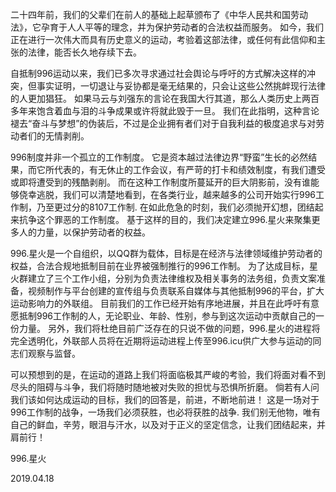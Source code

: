 二十四年前，我们的父辈们在前人的基础上起草颁布了《中华人民共和国劳动法》，它孕育于人人平等的理念，并为保护劳动者的合法权益而服务。
如今，我们正在进行一次伟大而具有历史意义的运动，考验着这部法律，或任何有此信仰和主张的法律，能否长久地存续下去。

自抵制996运动以来，我们已多次寻求通过社会舆论与呼吁的方式解决这样的冲突，但事实证明，一切退让与妥协都是毫无结果的，只会让这些公然挑衅现行法律的人更加猖狂。
如果马云与刘强东的言论在我国大行其道，那么人类历史上两百多年来饱含着血与泪的斗争成果或许将就此毁于一旦。
我们在此指明，这种言论褪去“奋斗与梦想”的伪装后，不过是企业拥有者们对于自我利益的极度追求与对劳动者们的无情剥削。

996制度并非一个孤立的工作制度。
它是资本越过法律边界“野蛮”生长的必然结果，而它所代表的，有无休止的工作会议，有严苛的打卡和绩效制度，有我们遭受或即将遭受到的残酷剥削。
而在这种工作制度所蔓延开的巨大阴影前，没有谁能够侥幸逃脱，我们可以清楚地看到，在各类行业，越来越多的公司开始实行996工作制，乃至更过分的8107工作制.
在如此危急的时刻，我们必须抛开幻想，团结起来抗争这个罪恶的工作制度。
基于这样的目的，我们决定建立996.星火来聚集更多人的力量，以保护劳动者的权益。

996.星火是一个自组织，以QQ群为载体，目标是在经济与法律领域维护劳动者的权益，合法合规地抵制目前在业界被强制推行的996工作制。
为了达成目标，星火群建立了三个工作小组，分别为负责法律维权及相关事务的法务组，负责文案准备，视频制作与平台创建的宣传组与负责联系自媒体与其他抵制996的平台，扩大运动影响力的外联组。
目前我们的工作已经开始有序地进展，并且在此呼吁有意愿抵制996工作制的人，无论职业、年龄、性别，参与到这次运动中贡献自己的一份力量。
另外，我们将杜绝目前广泛存在的只说不做的问题，996.星火的进程将完全透明化，外联部人员将在近期将运动进程上传至996.icu供广大参与运动的同志们观察与监督。

可以预想到的是，在运动的道路上我们将面临极其严峻的考验，我们将面对看不到尽头的阻碍与斗争，我们将随时随地被对失败的担忧与恐惧所折磨。
倘若有人问我们该如何达成运动的目标，我们的回答是，前进，不断地前进！
这是一场对于996工作制的战争，一场我们必须获胜，也必将获胜的战争.
我们别无他物，唯有自己的鲜血，辛劳，眼泪与汗水，以及对于正义的坚定信念，让我们团结起来，并肩前行！

996.星火

2019.04.18
